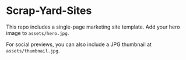 # Scrap-Yard-Sites

This repo includes a single-page marketing site template. Add your hero image to `assets/hero.jpg`.

For social previews, you can also include a JPG thumbnail at `assets/thumbnail.jpg`.

